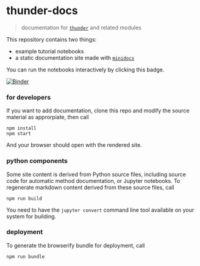 # thunder-docs

> documentation for [`thunder`](https://github.com/thunder-project/thunder) and related modules

This repository contains two things:

- example tutorial notebooks
- a static documentation site made with [`minidocs`](https://github.com/freeman-lab/minidocs)

You can run the notebooks interactively by clicking this badge.

[![Binder](http://mybinder.org/badge.svg)](http://mybinder.org/repo/thunder-project/thunder-docs)

### for developers

If you want to add documentation, clone this repo and modify the source material as approrpiate, then call

```
npm install
npm start
```

And your browser should open with the rendered site.

### python components

Some site content is derived from Python source files, including source code for automatic method documentation, or Jupyter notebooks. To regenerate markdown content derived from these source files, call

```
npm run build
```

You need to have the `jupyter convert` command line tool available on your system for building.

### deployment

To generate the browserify bundle for deployment, call

```
npm run bundle
```